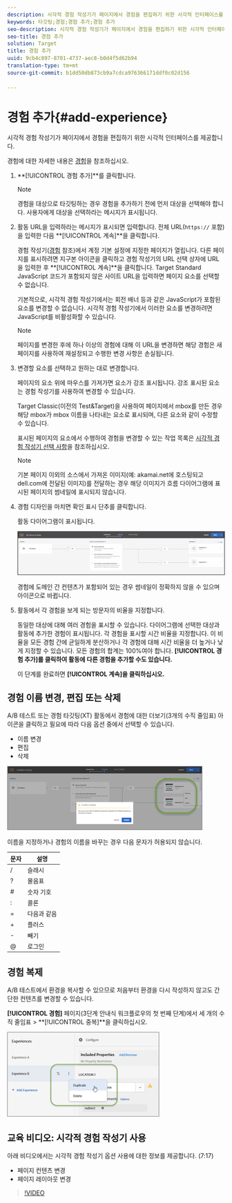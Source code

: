 ```yaml
---
description: 시각적 경험 작성기가 페이지에서 경험을 편집하기 위한 시각적 인터페이스를 제공합니다.
keywords: 타깃팅;경험;경험 추가;경험 추가
seo-description: 시각적 경험 작성기가 페이지에서 경험을 편집하기 위한 시각적 인터페이스를 제공합니다.
seo-title: 경험 추가
solution: Target
title: 경험 추가
uuid: 9cb4c897-8701-4737-aec8-b0d4f5d62b94
translation-type: tm+mt
source-git-commit: b1dd50db873cb9a7cdca976366171ddf0c02d156

---
```



# 경험 추가{#add-experience}

시각적 경험 작성기가 페이지에서 경험을 편집하기 위한 시각적 인터페이스를 제공합니다.

경험에 대한 자세한 내용은 [경험](../../../c-experiences/experiences.md#concept_A2E10F6AFB3D4AEAB6951EE14688848D)을 참조하십시오.

1. **[!UICONTROL 경험 추가]**를 클릭합니다.

   >[!NOTE]
   >
   >경험을 대상으로 타깃팅하는 경우 경험을 추가하기 전에 먼저 대상을 선택해야 합니다. 사용자에게 대상을 선택하라는 메시지가 표시됩니다.

1. 활동 URL을 입력하라는 메시지가 표시되면 입력합니다. 전체 URL(`https://` 포함)을 입력한 다음 **[!UICONTROL 계속]**을 클릭합니다.

   경험 작성기([경험](../../../c-experiences/experiences.md#concept_1D011219034B492BB03C08B3BB80E3F0) 참조)에서 계정 기본 설정에 지정한 페이지가 열립니다. 다른 페이지를 표시하려면 지구본 아이콘을 클릭하고 경험 작성기의 URL 선택 상자에 URL을 입력한 후 **[!UICONTROL 계속]**을 클릭합니다. Target Standard JavaScript 코드가 포함되지 않은 사이트 URL을 입력하면 페이지 요소를 선택할 수 없습니다.

   기본적으로, 시각적 경험 작성기에서는 회전 배너 등과 같은 JavaScript가 포함된 요소를 변경할 수 없습니다. 시각적 경험 작성기에서 이러한 요소를 변경하려면 JavaScript를 비활성화할 수 있습니다.

   >[!NOTE]
   >
   >페이지를 변경한 후에 하나 이상의 경험에 대해 이 URL을 변경하면 해당 경험은 새 페이지를 사용하여 재설정되고 수행한 변경 사항은 손실됩니다.

1. 변경할 요소를 선택하고 원하는 대로 변경합니다.

   페이지의 요소 위에 마우스를 가져가면 요소가 강조 표시됩니다. 강조 표시된 요소는 경험 작성기를 사용하여 변경할 수 있습니다.

   Target Classic(이전의 Test&amp;Target)을 사용하여 페이지에서 mbox를 만든 경우 해당 mbox가 mbox 이름을 나타내는 요소로 표시되며, 다른 요소와 같이 수정할 수 있습니다.

   표시된 페이지의 요소에서 수행하여 경험을 변경할 수 있는 작업 목록은 [시각적 경험 작성기 선택 사항](/help/c-experiences/c-visual-experience-composer/viztarget-options.md)을 참조하십시오.


   >[!NOTE]
   >
   >기본 페이지 이외의 소스에서 가져온 이미지(예: akamai.net에 호스팅되고 dell.com에 전달된 이미지)를 전달하는 경우 해당 이미지가 흐름 다이어그램에 표시된 페이지의 썸네일에 표시되지 않습니다.

1. 경험 디자인을 마치면 확인 표시 단추를 클릭합니다.

   활동 다이어그램이 표시됩니다.

   ![](assets/ab_flodia.png)

   경험에 도메인 간 컨텐츠가 포함되어 있는 경우 썸네일이 정확하지 않을 수 있으며 아이콘으로 바뀝니다.

1. 활동에서 각 경험을 보게 되는 방문자의 비율을 지정합니다.

   동일한 대상에 대해 여러 경험을 표시할 수 있습니다. 다이어그램에 선택한 대상과 활동에 추가한 경험이 표시됩니다. 각 경험을 표시할 시간 비율을 지정합니다. 이 비율을 모든 경험 간에 균일하게 분산하거나 각 경험에 대해 시간 비율을 더 높거나 낮게 지정할 수 있습니다. 모든 경험의 합계는 100%여야 합니다. **[!UICONTROL 경험 추가]를 클릭하여 활동에 다른 경험을 추가할 수도 있습니다.**

   이 단계를 완료하면 **[!UICONTROL 계속]을 클릭하십시오.**

## 경험 이름 변경, 편집 또는 삭제

A/B 테스트 또는 경험 타깃팅(XT) 활동에서 경험에 대한 더보기(3개의 수직 줄임표) 아이콘을 클릭하고 필요에 따라 다음 옵션 중에서 선택할 수 있습니다.

* 이름 변경
* 편집
* 삭제

![](assets/experience_edit.png)

이름을 지정하거나 경험의 이름을 바꾸는 경우 다음 문자가 허용되지 않습니다.

| 문자 | 설명 |
|--- |--- |
| / | 슬래시 |
| ? | 물음표 |
| # | 숫자 기호 |
| : | 콜론 |
| = | 다음과 같음 |
| + | 플러스 |
| - | 빼기 |
| @ | 로그인 |

## 경험 복제

A/B 테스트에서 환경을 복사할 수 있으므로 처음부터 환경을 다시 작성하지 않고도 간단한 컨텐츠를 변경할 수 있습니다.

**[!UICONTROL 경험]** 페이지(3단계 안내식 워크플로우의 첫 번째 단계)에서 세 개의 수직 줄임표 &gt; **[!UICONTROL 중복]**을 클릭하십시오.

![](assets/duplicate_experience_ab.png)

## 교육 비디오: 시각적 경험 작성기 사용

아래 비디오에서는 시각적 경험 작성기 옵션 사용에 대한 정보를 제공합니다. (7:17)

* 페이지 컨텐츠 변경
* 페이지 레이아웃 변경

>[!VIDEO](https://video.tv.adobe.com/v/17399)
